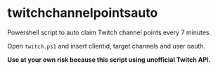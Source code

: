 # twitchchannelpointsauto
Powershell script to auto claim Twitch channel points every 7 minutes.

Open `twitch.ps1` and insert clientid, target channels and user oauth.

<b>Use at your own risk because this script using unofficial Twitch API.</b>
